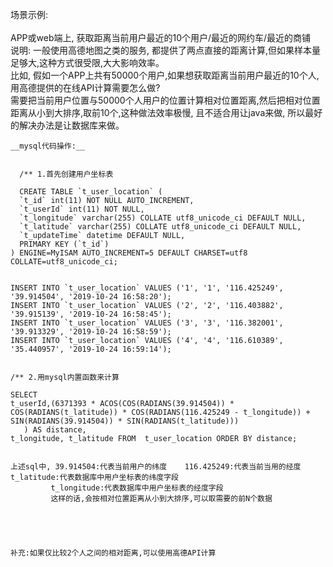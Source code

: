 场景示例: <br>
          <br>
    APP或web端上, 获取距离当前用户最近的10个用户/最近的网约车/最近的商铺<br>
    说明: 一般使用高德地图之类的服务, 都提供了两点直接的距离计算,但如果样本量足够大,这种方式很受限,大大影响效率。<br>
    比如, 假如一个APP上共有50000个用户,如果想获取距离当前用户最近的10个人,用高德提供的在线API计算需要怎么做? <br>
    需要把当前用户位置与50000个人用户的位置计算相对位置距离,然后把相对位置距离从小到大排序,取前10个,这种做法效率极慢,
    且不适合用让java来做, 所以最好的解决办法是让数据库来做。<br>
    
    __mysql代码操作:__
    
    
      /** 1.首先创建用户坐标表
      
      CREATE TABLE `t_user_location` (
      `t_id` int(11) NOT NULL AUTO_INCREMENT,
      `t_userId` int(11) NOT NULL,
      `t_longitude` varchar(255) COLLATE utf8_unicode_ci DEFAULT NULL,
      `t_latitude` varchar(255) COLLATE utf8_unicode_ci DEFAULT NULL,
      `t_updateTime` datetime DEFAULT NULL,
      PRIMARY KEY (`t_id`)
    ) ENGINE=MyISAM AUTO_INCREMENT=5 DEFAULT CHARSET=utf8 COLLATE=utf8_unicode_ci;


    INSERT INTO `t_user_location` VALUES ('1', '1', '116.425249', '39.914504', '2019-10-24 16:58:20');
    INSERT INTO `t_user_location` VALUES ('2', '2', '116.403882', '39.915139', '2019-10-24 16:58:45');
    INSERT INTO `t_user_location` VALUES ('3', '3', '116.382001', '39.913329', '2019-10-24 16:58:59');
    INSERT INTO `t_user_location` VALUES ('4', '4', '116.610389', '35.440957', '2019-10-24 16:59:14');


    /** 2.用mysql内置函数来计算
    
    SELECT 
    t_userId,(6371393 * ACOS(COS(RADIANS(39.914504)) * COS(RADIANS(t_latitude)) * COS(RADIANS(116.425249 - t_longitude)) + SIN(RADIANS(39.914504)) * SIN(RADIANS(t_latitude)))
	   ) AS distance,
    t_longitude, t_latitude FROM  t_user_location ORDER BY distance; 
    
    
    上述sql中, 39.914504:代表当前用户的纬度    116.425249:代表当前当用的经度   t_latitude:代表数据库中用户坐标表的纬度字段 
             t_longitude:代表数据库中用户坐标表的经度字段 
             这样的话,会按相对位置距离从小到大排序,可以取需要的前N个数据
             
             
      
             
             
    补充:如果仅比较2个人之间的相对距离,可以使用高德API计算
    
    
